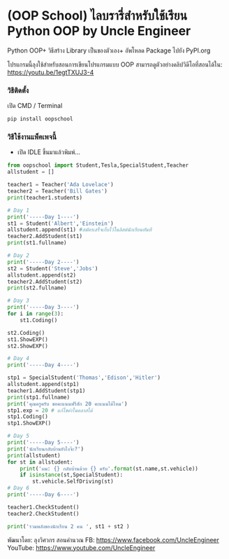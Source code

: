 # (OOP School) ไลบรารี่สำหรับใช้เรียน Python OOP by Uncle Engineer

Python OOP+ วิธีสร้าง Library เป็นของตัวเอง+ อัพโหลด Package ไปยัง PyPI.org

โปรแกรมนี้ลุงใช้สำหรับสอนการเขียนโปรแกรมแบบ OOP สามารถดูตัวอย่างคลิปวิดีโอที่สอนได้ใน: https://youtu.be/1egtTXUJ3-4

### วิธีติดตั้ง

เปิด CMD / Terminal

```python
pip install oopschool
```

### วิธีใช้งานแพ็คเพจนี้

- เปิด IDLE ขึ้นมาแล้วพิมพ์...

```python
from oopschool import Student,Tesla,SpecialStudent,Teacher
allstudent = []

teacher1 = Teacher('Ada Lovelace')
teacher2 = Teacher('Bill Gates')
print(teacher1.students)

# Day 1
print('-----Day 1----')
st1 = Student('Albert','Einstein')
allstudent.append(st1) #สมัครเสร็จเก็บไว้ในลิสต์นักเรียนทันที
teacher2.AddStudent(st1)
print(st1.fullname)

# Day 2
print('-----Day 2----')
st2 = Student('Steve','Jobs')
allstudent.append(st2)
teacher2.AddStudent(st2)
print(st2.fullname)

# Day 3
print('-----Day 3----')
for i in range(3):
	st1.Coding()

st2.Coding()
st1.ShowEXP()
st2.ShowEXP()

# Day 4
print('-----Day 4----')

stp1 = SpecialStudent('Thomas','Edison','Hitler')
allstudent.append(stp1)
teacher1.AddStudent(stp1)
print(stp1.fullname)
print('คุณครูครับ ขอคะแนนฟรีสัก 20 คะแนนได้ไหม')
stp1.exp = 20 # แก้ไขค่าในคลาสได้
stp1.Coding()
stp1.ShowEXP()

# Day 5
print('-----Day 5----')
print('นักเรียนกลับบ้านยังไงจ๊ะ?')
print(allstudent)
for st in allstudent:
	print('ผม: {} กลับบ้านด้วย {} ครับ'.format(st.name,st.vehicle))
	if isinstance(st,SpecialStudent):
		st.vehicle.SelfDriving(st)
# Day 6
print('-----Day 6----')

teacher1.CheckStudent()
teacher2.CheckStudent()

print('รวมพลังของนักเรียน 2 คน ', st1 + st2 )
```

พัฒนาโดย: ลุงวิศวกร สอนคำนวณ
FB: https://www.facebook.com/UncleEngineer
YouTube: https://www.youtube.com/UncleEngineer
